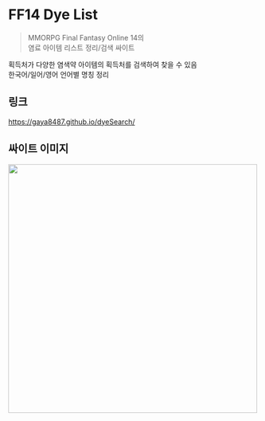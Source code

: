 # FF14 Dye List

>MMORPG Final Fantasy Online 14의<br>
>염료 아이템 리스트 정리/검색 싸이트

획득처가 다양한 염색약 아이템의 획득처를 검색하여 찾을 수 있음<br>
한국어/일어/영어 언어별 명칭 정리


## 링크
https://gaya8487.github.io/dyeSearch/

## 싸이트 이미지
<img src="https://user-images.githubusercontent.com/29671390/226101358-d7093587-afde-4003-85f1-387f816b185f.PNG" width="500"> 
